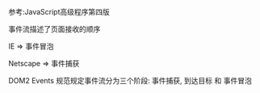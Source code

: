参考:JavaScript高级程序第四版

事件流描述了页面接收的顺序

IE          => 事件冒泡

Netscape    => 事件捕获

DOM2 Events 规范规定事件流分为三个阶段: 事件捕获, 到达目标 和 事件冒泡

